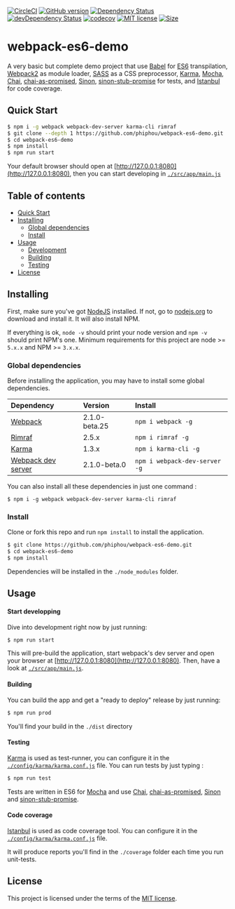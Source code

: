 [![CircleCI](https://img.shields.io/circleci/project/phiphou/webpack-es6-demo.svg?maxAge=0)](https://circleci.com/gh/phiphou/webpack-es6-demo)
[![GitHub version](https://badge.fury.io/gh/phiphou%2Fwebpack-es6-demo.svg)](https://badge.fury.io/gh/phiphou%2Fwebpack-es6-demo)
[![Dependency Status](https://david-dm.org/phiphou/webpack-es6-demo.svg)](https://david-dm.org/phiphou/webpack-es6-demo)
[![devDependency Status](https://david-dm.org/phiphou/webpack-es6-demo/dev-status.svg)](https://david-dm.org/phiphou/webpack-es6-demo?type=dev)
[![codecov](https://codecov.io/gh/phiphou/webpack-es6-demo/branch/master/graph/badge.svg)](https://codecov.io/gh/phiphou/webpack-es6-demo)
[![MIT license](https://img.shields.io/badge/Licence-MIT-blue.svg)](http://opensource.org/licenses/MIT)
[![Size](https://reposs.herokuapp.com/?path=phiphou/webpack-es6-demo)](#)

# webpack-es6-demo

A very basic but complete demo project that use [Babel](http://babeljs.io/) for [ES6](http://www.ecma-international.org/ecma-262/6.0/) transpilation, [Webpack2](http://webpack.github.io/) as module loader, [SASS](http://sass-lang.com/) as a CSS preprocessor, [Karma](https://karma-runner.github.io/1.0/), [Mocha](http://mochajs.org/), [Chai](http://chaijs.com/), [chai-as-promised](http://chaijs.com/plugins/chai-as-promised/), [Sinon](http://sinonjs.org/), [sinon-stub-promise](https://github.com/substantial/sinon-stub-promise) for tests, and [Istanbul](https://github.com/gotwarlost/istanbul) for code coverage.

## Quick Start

```bash
$ npm i -g webpack webpack-dev-server karma-cli rimraf
$ git clone --depth 1 https://github.com/phiphou/webpack-es6-demo.git
$ cd webpack-es6-demo
$ npm install
$ npm run start
```

Your default browser should open at [http://127.0.0.1:8080](http://127.0.0.1:8080), then you can start developing in [`./src/app/main.js`](https://github.com/phiphou/webpack-es6-demo/blob/master/src/app/main.js)

## Table of contents
 * [Quick Start](#quick-start)
 * [Installing](#installing)
   * [Global dependencies](#global-dependencies)
   * [Install](#install)
 * [Usage](#usage)
   * [Development](#start-developing)
   * [Building](#building)
   * [Testing](#testing)
 * [License](#license)

## Installing

First, make sure you've got [NodeJS](http://nodejs.org) installed. If not, go to [nodejs.org](http://nodejs.org) to download and install it. It will also install NPM.

If everything is ok, `node -v` should print your node version and `npm -v` should print NPM's one. Minimum requirements for this project are node >= `5.x.x` and NPM >= `3.x.x`.

### Global dependencies

Before installing the application, you may have to install some global dependencies.

| Dependency                                         | Version       | Install                       |
| :------------------------------------------------- | :------------ | :---------------------------- |
| [Webpack](http://webpack.github.io)                | 2.1.0-beta.25 | `npm i webpack -g`            |
| [Rimraf](https://github.com/isaacs/rimraf)         | 2.5.x         | `npm i rimraf -g`             |
| [Karma](https://github.com/karma-runner/karma-cli) | 1.3.x         | `npm i karma-cli -g`          |
| [Webpack dev server](http://webpack.github.io)     | 2.1.0-beta.0  | `npm i webpack-dev-server -g` |

You can also install all these dependencies in just one command :

`$ npm i -g webpack webpack-dev-server karma-cli rimraf`

### Install

Clone or fork this repo and run `npm install` to install the application.

```bash
$ git clone https://github.com/phiphou/webpack-es6-demo.git
$ cd webpack-es6-demo
$ npm install
```
Dependencies will be installed in the `./node_modules` folder.

## Usage

#### Start developping

Dive into development right now by just running:
```bash
$ npm run start
```

This will pre-build the application, start webpack's dev server and open your browser at [http://127.0.0.1:8080](http://127.0.0.1:8080). Then, have a look at [`./src/app/main.js`](https://github.com/phiphou/webpack-es6-demo/blob/master/src/app/main.js).

#### Building

You can build the app and get a "ready to deploy" release by just running:

```bash
$ npm run prod
```

You'll find your build in the `./dist` directory

#### Testing

[Karma](https://karma-runner.github.io/0.13/index.html) is used as test-runner, you can configure it in the [`./config/karma/karma.conf.js`](/config/karma/karma.conf.js) file.
You can run tests by just typing :

```bash
$ npm run test
```

Tests are written in ES6 for [Mocha](http://mochajs.org/) and use [Chai](http://chaijs.com/), [chai-as-promised](http://chaijs.com/plugins/chai-as-promised/), [Sinon](http://sinonjs.org/) and  [sinon-stub-promise](https://github.com/substantial/sinon-stub-promise).

#### Code coverage

[Istanbul](https://github.com/gotwarlost/istanbul) is used as code coverage tool. You can configure it in the [`./config/karma/karma.conf.js`](/config/karma/karma.conf.js) file.

It will produce reports you'll find in the `./coverage` folder each time you run unit-tests.

## License

This project is licensed under the terms of the [MIT license](https://opensource.org/licenses/MIT).
